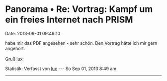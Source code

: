 Panorama • Re: Vortrag: Kampf um ein freies Internet nach PRISM
===============================================================

Date: 2013-09-01 09:49:10

habe mir das PDF angesehen - sehr schön. Den Vortrag hätte ich mir gern
angehört.\
\
Gruß lux

Statistik: Verfasst von
[lux](http://forum.yacy-websuche.de/memberlist.php?mode=viewprofile&u=8916)
--- So Sep 01, 2013 8:49 am

------------------------------------------------------------------------
